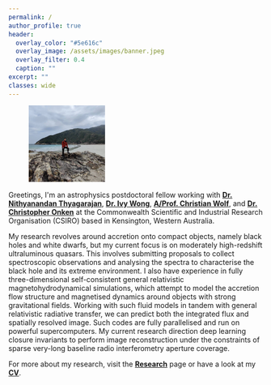 ```yaml
---
permalink: /
author_profile: true
header:
  overlay_color: "#5e616c"
  overlay_image: /assets/images/banner.jpeg
  overlay_filter: 0.4
  caption: ""
excerpt: ""
classes: wide
---
```


<figure style="width: 30%" class="align-right">
  <a href="/assets/images/bio-photo.jpg" title="Home Photo" alt="Home Photo">
  <img src="/assets/images/bio-photo.jpg" alt=""></a>
</figure>


Greetings, I'm an astrophysics postdoctoral fellow working with [**Dr. Nithyanandan Thyagarajan**](https://people.csiro.au/t/n/nithyanandan-thyagarajan), [**Dr. Ivy Wong**](https://people.csiro.au/w/i/ivy-wong), [**A/Prof. Christian Wolf**](https://researchers.anu.edu.au/researchers/wolf-c),
and [**Dr. Christopher Onken**](https://researchers.anu.edu.au/researchers/onken-c) at the Commonwealth Scientific and Industrial Research Organisation (CSIRO) based in Kensington, Western Australia.

My research revolves around accretion onto compact objects, namely black holes and white dwarfs,
but my current focus is on moderately high-redshift ultraluminous quasars. 
This involves submitting proposals to collect spectroscopic observations and analysing the spectra 
to characterise the black hole and its extreme environment. 
I also have experience in fully three-dimensional self-consistent general relativistic magnetohydrodynamical simulations,
which attempt to model the accretion flow structure and magnetised dynamics around objects with strong gravitational fields. 
Working with such fluid models in tandem with general relativistic radiative transfer, 
we can predict both the integrated flux and spatially resolved image. 
Such codes are fully parallelised and run on powerful supercomputers.
My current research direction deep learning closure invariants to perform image reconstruction under the constraints of
sparse very-long baseline radio interferometry aperture coverage.

For more about my research, visit the [**Research**][1] page or have a look at my [**CV**](/assets/docs/CV_Samuel_Lai.pdf).

[1]: /research/